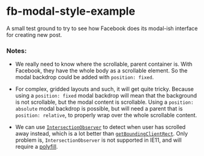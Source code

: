 # fb-modal-style-example

A small test ground to try to see how Facebook does its modal-ish interface for creating new post.


### Notes:

- We really need to know where the scrollable, parent container is. With Facebook, they have the whole body as a scrollable element. So the modal backdrop could be added with `position: fixed`.

- For complex, gridded layouts and such, it will get quite tricky. Because using a `position: fixed` modal backdrop will mean that the background is not scrollable, but the modal content is scrollable. Using a `position: absolute` modal backdrop is possible, but will need a parent that is `position: relative`, to properly wrap over the whole scrollable content.

- We can use [`IntersectionObserver`](https://developer.mozilla.org/en-US/docs/Web/API/Intersection_Observer_API) to detect when user has scrolled away instead, which is a lot better than [`getBoundingClientRect`](https://developer.mozilla.org/en-US/docs/Web/API/Element/getBoundingClientRect). Only problem is, `IntersectionObserver` is not supported in IE11, and will require a [polyfill](https://github.com/w3c/IntersectionObserver).
